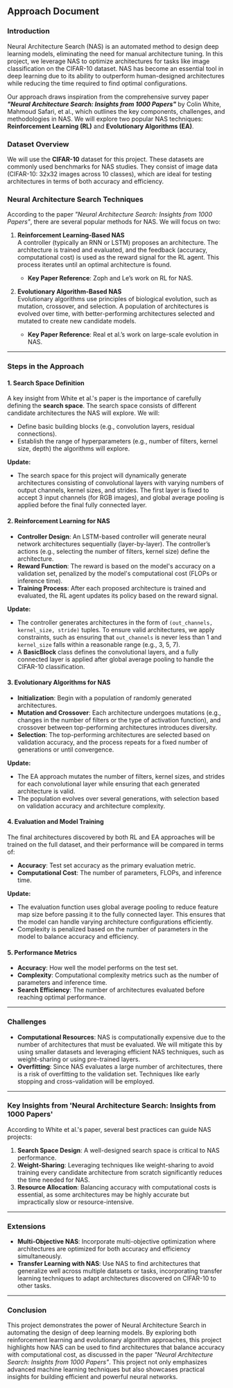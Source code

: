 ## **Approach Document**

### **Introduction**
Neural Architecture Search (NAS) is an automated method to design deep learning models, eliminating the need for manual architecture tuning. In this project, we leverage NAS to optimize architectures for tasks like image classification on the CIFAR-10 dataset. NAS has become an essential tool in deep learning due to its ability to outperform human-designed architectures while reducing the time required to find optimal configurations.

Our approach draws inspiration from the comprehensive survey paper **_"Neural Architecture Search: Insights from 1000 Papers"_** by Colin White, Mahmoud Safari, et al., which outlines the key components, challenges, and methodologies in NAS. We will explore two popular NAS techniques: **Reinforcement Learning (RL)** and **Evolutionary Algorithms (EA)**.

### **Dataset Overview**
We will use the **CIFAR-10** dataset for this project. These datasets are commonly used benchmarks for NAS studies. They consist of image data (CIFAR-10: 32x32 images across 10 classes), which are ideal for testing architectures in terms of both accuracy and efficiency.

### **Neural Architecture Search Techniques**
According to the paper _"Neural Architecture Search: Insights from 1000 Papers"_, there are several popular methods for NAS. We will focus on two:

1. **Reinforcement Learning-Based NAS**  
   A controller (typically an RNN or LSTM) proposes an architecture. The architecture is trained and evaluated, and the feedback (accuracy, computational cost) is used as the reward signal for the RL agent. This process iterates until an optimal architecture is found.  
   - **Key Paper Reference**: Zoph and Le’s work on RL for NAS.
   
2. **Evolutionary Algorithm-Based NAS**  
   Evolutionary algorithms use principles of biological evolution, such as mutation, crossover, and selection. A population of architectures is evolved over time, with better-performing architectures selected and mutated to create new candidate models.  
   - **Key Paper Reference**: Real et al.’s work on large-scale evolution in NAS.

---

### **Steps in the Approach**

#### **1. Search Space Definition**
A key insight from White et al.'s paper is the importance of carefully defining the **search space**. The search space consists of different candidate architectures the NAS will explore. We will:
- Define basic building blocks (e.g., convolution layers, residual connections).
- Establish the range of hyperparameters (e.g., number of filters, kernel size, depth) the algorithms will explore.

**Update:**  
- The search space for this project will dynamically generate architectures consisting of convolutional layers with varying numbers of output channels, kernel sizes, and strides. The first layer is fixed to accept 3 input channels (for RGB images), and global average pooling is applied before the final fully connected layer.

#### **2. Reinforcement Learning for NAS**
- **Controller Design**: An LSTM-based controller will generate neural network architectures sequentially (layer-by-layer). The controller’s actions (e.g., selecting the number of filters, kernel size) define the architecture.
- **Reward Function**: The reward is based on the model's accuracy on a validation set, penalized by the model's computational cost (FLOPs or inference time).
- **Training Process**: After each proposed architecture is trained and evaluated, the RL agent updates its policy based on the reward signal.

**Update:**  
- The controller generates architectures in the form of `(out_channels, kernel_size, stride)` tuples. To ensure valid architectures, we apply constraints, such as ensuring that `out_channels` is never less than 1 and `kernel_size` falls within a reasonable range (e.g., 3, 5, 7).
- A **BasicBlock** class defines the convolutional layers, and a fully connected layer is applied after global average pooling to handle the CIFAR-10 classification.

#### **3. Evolutionary Algorithms for NAS**
- **Initialization**: Begin with a population of randomly generated architectures.
- **Mutation and Crossover**: Each architecture undergoes mutations (e.g., changes in the number of filters or the type of activation function), and crossover between top-performing architectures introduces diversity.
- **Selection**: The top-performing architectures are selected based on validation accuracy, and the process repeats for a fixed number of generations or until convergence.

**Update:**  
- The EA approach mutates the number of filters, kernel sizes, and strides for each convolutional layer while ensuring that each generated architecture is valid.
- The population evolves over several generations, with selection based on validation accuracy and architecture complexity.

#### **4. Evaluation and Model Training**
The final architectures discovered by both RL and EA approaches will be trained on the full dataset, and their performance will be compared in terms of:
- **Accuracy**: Test set accuracy as the primary evaluation metric.
- **Computational Cost**: The number of parameters, FLOPs, and inference time.

**Update:**  
- The evaluation function uses global average pooling to reduce feature map size before passing it to the fully connected layer. This ensures that the model can handle varying architecture configurations efficiently.
- Complexity is penalized based on the number of parameters in the model to balance accuracy and efficiency.

#### **5. Performance Metrics**
- **Accuracy**: How well the model performs on the test set.
- **Complexity**: Computational complexity metrics such as the number of parameters and inference time.
- **Search Efficiency**: The number of architectures evaluated before reaching optimal performance.

---

### **Challenges**
- **Computational Resources**: NAS is computationally expensive due to the number of architectures that must be evaluated. We will mitigate this by using smaller datasets and leveraging efficient NAS techniques, such as weight-sharing or using pre-trained layers.
- **Overfitting**: Since NAS evaluates a large number of architectures, there is a risk of overfitting to the validation set. Techniques like early stopping and cross-validation will be employed.

---

### **Key Insights from 'Neural Architecture Search: Insights from 1000 Papers'**
According to White et al.'s paper, several best practices can guide NAS projects:
1. **Search Space Design**: A well-designed search space is critical to NAS performance.
2. **Weight-Sharing**: Leveraging techniques like weight-sharing to avoid training every candidate architecture from scratch significantly reduces the time needed for NAS.
3. **Resource Allocation**: Balancing accuracy with computational costs is essential, as some architectures may be highly accurate but impractically slow or resource-intensive.

---

### **Extensions**
- **Multi-Objective NAS**: Incorporate multi-objective optimization where architectures are optimized for both accuracy and efficiency simultaneously.
- **Transfer Learning with NAS**: Use NAS to find architectures that generalize well across multiple datasets or tasks, incorporating transfer learning techniques to adapt architectures discovered on CIFAR-10 to other tasks.

---

### **Conclusion**
This project demonstrates the power of Neural Architecture Search in automating the design of deep learning models. By exploring both reinforcement learning and evolutionary algorithm approaches, this project highlights how NAS can be used to find architectures that balance accuracy with computational cost, as discussed in the paper *"Neural Architecture Search: Insights from 1000 Papers"*. This project not only emphasizes advanced machine learning techniques but also showcases practical insights for building efficient and powerful neural networks.
